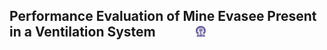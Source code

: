 ## Performance Evaluation of Mine Evasee Present in a Ventilation System &nbsp; &nbsp; &nbsp; &nbsp; &nbsp; &nbsp; <img src="images/iitkgp.png" width="3%" />

